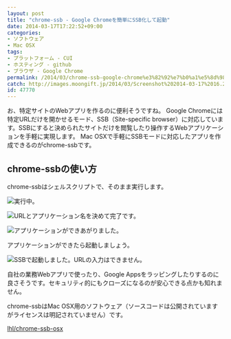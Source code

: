 ```yaml
---
layout: post
title: "chrome-ssb - Google Chromeを簡単にSSB化して起動"
date: 2014-03-17T17:22:52+09:00
categories:
- ソフトウェア
- Mac OSX
tags: 
- プラットフォーム - CUI
- ホスティング - github
- ブラウザ - Google Chrome
permalink: /2014/03/chrome-ssb-google-chrome%e3%82%92%e7%b0%a1%e5%8d%98%e3%81%abssb%e5%8c%96%e3%81%97%e3%81%a6%e8%b5%b7%e5%8b%95/
catch: http://images.moongift.jp/2014/03/Screenshot%202014-03-17%2016.20.08_thumb.5c3c10f14c19f1afed9e3bc4e82f5ede.png
id: 47770
---
```

お、特定サイトのWebアプリを作るのに便利そうですね。
Google Chromeには特定URLだけを開かせるモード、SSB（Site-specific browser）に対応しています。SSBにすると決められたサイトだけを閲覧したり操作するWebアプリケーションを手軽に実現します。
Mac OSXで手軽にSSBモードに対応したアプリを作成できるのがchrome-ssbです。

## chrome-ssbの使い方

chrome-ssbはシェルスクリプトで、そのまま実行します。

![実行中。](http://images.moongift.jp/2014/03/Screenshot%202014-03-17%2016.19.33_thumb.db1be11f353bc53ad4e61a45c0f574af.png "http://images.moongift.jp/2014/03/Screenshot%202014-03-17%2016.19.33.db1be11f353bc53ad4e61a45c0f574af.png")

![URLとアプリケーション名を決めて完了です。](http://images.moongift.jp/2014/03/Screenshot%202014-03-17%2016.20.03_thumb.cf11e4879b45546f05032a38df3432df.png "http://images.moongift.jp/2014/03/Screenshot%202014-03-17%2016.20.03.cf11e4879b45546f05032a38df3432df.png")

![アプリケーションができあがりました。](http://images.moongift.jp/2014/03/Screenshot%202014-03-17%2016.20.08_thumb.5c3c10f14c19f1afed9e3bc4e82f5ede.png "http://images.moongift.jp/2014/03/Screenshot%202014-03-17%2016.20.08.5c3c10f14c19f1afed9e3bc4e82f5ede.png")

アプリケーションができたら起動しましょう。

![SSBで起動しました。URLの入力はできません。](http://images.moongift.jp/2014/03/Screenshot%202014-03-17%2016.20.21_thumb.4aaf998a124e81aa0fdf0438b14ab9ac.png "http://images.moongift.jp/2014/03/Screenshot%202014-03-17%2016.20.21.4aaf998a124e81aa0fdf0438b14ab9ac.png")

自社の業務Webアプリで使ったり、Google Appsをラッピングしたりするのに良さそうです。セキュリティ的にもクローズになるのが安心できる点かも知れません。

chrome-ssbはMac OSX用のソフトウェア（ソースコードは公開されていますがライセンスは明記されていません）です。

[lhl/chrome-ssb-osx](https://github.com/lhl/chrome-ssb-osx)